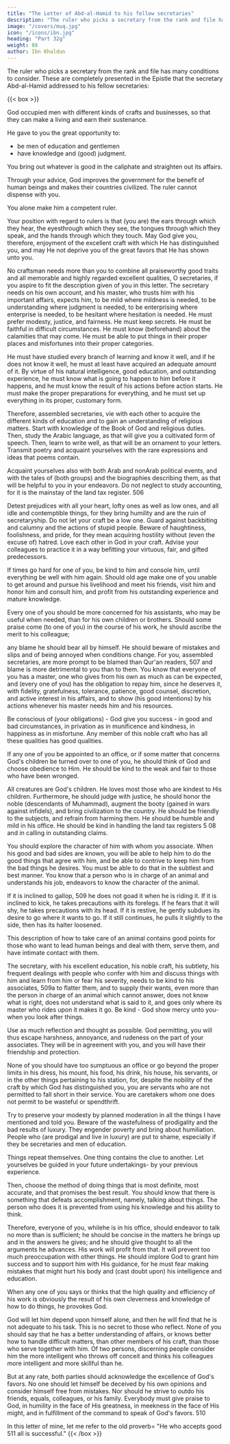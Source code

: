 ```yaml
---
title: "The Letter of Abd-al-Hamid to his fellow secretaries"
description: "The ruler who picks a secretary from the rank and file has many conditions to consider. These are completely presented in the Epistle that the secretary Abd-al-Hamid addressed to his fellow secretaries"
image: "/covers/muq.jpg"
icon: "/icons/ibn.jpg"
heading: "Part 32g"
weight: 88
author: Ibn Khaldun
---
```



The ruler who picks a secretary from the rank and file has many conditions to consider. These are completely presented in the Epistle that the secretary Abd-al-Hamid addressed to his fellow secretaries:


{{< box >}}
<!-- <p>May God guard you who practice the craft of secretaryship, and may He keep you and give you success and guidance. There are prophets and messengers and highly honored kings. After them come different kinds of men, all of them made by God. They are of different kinds, even if they are all alike in fact.  -->

God occupied men with different kinds of crafts and businesses, so that they can make a living and earn their sustenance. 

He gave to you the great opportunity to:
- be men of education and gentlemen
- have knowledge and (good) judgment. <!-- 505 --> 

You bring out whatever is good in the caliphate and straighten out its affairs. 

Through your advice, God improves the government for the benefit of human beings and makes their countries civilized. The ruler cannot dispense with you.

You alone make him a competent ruler. 

Your position with regard to rulers is that (you are) the ears through which they hear, the eyesthrough which they see, the tongues through which they speak, and the hands through which they touch. May God give you, therefore,  enjoyment of the excellent craft with which He has distinguished you, and may He not deprive you of the great favors that He has shown unto you.

No craftsman needs more than you to combine all praiseworthy good traits and all memorable and highly regarded excellent qualities, O secretaries, if you aspire to fit the description given of you in this letter. The secretary needs on his own account, and his master, who trusts him with his important affairs, expects him, to be mild where mildness is needed, to be understanding where judgment is needed, to be enterprising where enterprise is needed, to be hesitant where
hesitation is needed. He must prefer modesty, justice, and fairness. He must keep secrets. He must be faithful in difficult circumstances. He must know (beforehand) about the calamities that may come. He must be able to put things in their proper places and misfortunes into their proper categories. 

He must have studied every branch of learning and know it well, and if he does not know it well, he must at least have acquired an adequate amount of it. By virtue of his natural intelligence, good education, and outstanding experience, he must know what is going to happen to him before it happens, and he must know the result of his actions before action starts. He must make the proper preparations for everything, and he must set up everything in its proper, customary form.

Therefore, assembled secretaries, vie with each other to acquire the different kinds of education and to gain an understanding of religious matters. Start with knowledge of the Book of God and religious duties. Then, study the Arabic language, as that will give you a cultivated form of speech. Then, learn to write well, as that will be an ornament to your letters. Transmit poetry and acquaint yourselves with the rare expressions and ideas that poems contain.

Acquaint yourselves also with both Arab and nonArab political events, and with the tales of (both groups) and the biographies describing them, as that will be helpful to you in your endeavors. Do
not neglect to study accounting, for it is the mainstay of the land tax register. 506

Detest prejudices with all your heart, lofty ones as well as low ones, and all idle and contemptible things, for they bring humility and are the ruin of secretaryship. Do not let your craft be a low one. Guard against backbiting and calumny and the actions of stupid people. Beware of haughtiness, foolishness, and pride, for they mean acquiring hostility without (even the excuse of) hatred. Love each other in God in your craft. Advise your colleagues to practice it in a way befitting your virtuous, fair, and gifted predecessors.

If times go hard for one of you, be kind to him and console him, until everything be well with him again. Should old age make one of you unable to get around and pursue his livelihood and meet his friends, visit him and honor him and consult him, and profit from his outstanding experience and mature knowledge. 

Every one of you should be more concerned for his assistants, who may be useful when needed, than for his own children or brothers. Should some praise come (to one of you) in the course of his work, he should ascribe the merit to his colleague;

any blame he should bear all by himself. He should beware of mistakes and slips and of being annoyed when conditions change. For you, assembled secretaries, are more prompt to be blamed than Qur'an readers, 507 and blame is more detrimental to you than to them. You know that everyone of you has a master, one who gives from his own as much as can be expected, and (every one of you) has the obligation to repay him, since he deserves it, with fidelity, gratefulness, tolerance, patience, good counsel, discretion, and active interest in his affairs, and to show (his good
intentions) by his actions whenever his master needs him and his resources. 

Be conscious of (your obligations) - God give you success - in good and bad circumstances, in privation as in munificence and kindness, in happiness as in misfortune. Any member of this noble craft who has all these qualities has good qualities.

If any one of you be appointed to an office, or if some matter that concerns God's children be turned over to one of you, he should think of God and choose obedience to Him. He should be kind to the weak and fair to those who have been wronged. 

All creatures are God's children. He loves most those who are kindest to His children. Furthermore, he should judge with justice, he should honor the noble (descendants of Muhammad), augment the booty (gained in wars against infidels), and bring civilization to the country. He should be friendly to the subjects, and refrain from harming them. He should be humble and mild in his office. He should be kind in handling the land tax registers 5 08 and in calling in outstanding claims. 

You should explore the character of him with whom you associate. When his good and bad sides are known, you will be able to help him to do the good things that agree with him, and be able to contrive to keep him from the bad things he
desires. You must be able to do that in the subtlest and best manner. You know that
a person who is in charge of an animal and understands his job, endeavors to know
the character of the animal. 

If it is inclined to gallop, 509 he does not goad it when he is riding it. If it is inclined to kick, he takes precautions with its forelegs. If he fears that it will shy, he takes precautions with its head. If it is restive, he gently subdues
its desire to go where it wants to go. If it still continues, he pulls it slightly to the
side, then has its halter loosened. 

This description of how to take care of an animal contains good points for those who want to lead human beings and deal with them, serve them, and have intimate contact with them. 

The secretary, with his excellent education, his noble craft, his subtlety, his frequent dealings with people who confer
with him and discuss things with him and learn from him or fear his severity, needs to be kind to his associates, 509a to flatter them, and to supply their wants, even more than the person in charge of an animal which cannot answer, does not know what is right, does not understand what is said to it, and goes only where its master who
rides upon it makes it go. Be kind - God show mercy unto you-when you look after
things. 

Use as much reflection and thought as possible. God permitting, you will thus escape harshness, annoyance, and rudeness on the part of your associates. They will be in agreement with you, and you will have their friendship and protection.

None of you should have too sumptuous an office or go beyond the proper limits in his dress, his mount, his food, his drink, his house, his servants, or in the other things pertaining to his station, for, despite the nobility of the craft by which God has distinguished you, you are servants who are not permitted to fall short in their service. You are caretakers whom one does not permit to be wasteful or spendthrift. 

Try to preserve your modesty by planned moderation in all the things I
have mentioned and told you. Beware of the wastefulness of prodigality and the bad
results of luxury. They engender poverty and bring about humiliation. People who
(are prodigal and live in luxury) are put to shame, especially if they be secretaries
and men of education.

Things repeat themselves. One thing contains the clue to another. Let yourselves be guided in your future undertakings- by your previous experience. 

Then, choose the method of doing things that is most definite, most accurate, and that promises the best result. You should know that there is something that defeats accomplishment, namely, talking about things. The person who does it is prevented
from using his knowledge and his ability to think. 

Therefore, everyone of you, whilehe is in his office, should endeavor to talk no more than is sufficient; he should be concise in the matters he brings up and in the answers he gives; and he should give thought to all the arguments he advances. His work will profit from that. It will prevent too much preoccupation with other things. He should implore God to grant
him success and to support him with His guidance, for he must fear making mistakes that might hurt his body and (cast doubt upon) his intelligence and education. 

When any one of you says or thinks that the high quality and efficiency of his work is obviously the result of his own cleverness and knowledge of how to do things, he provokes God. 

God will let him depend upon himself alone, and then he will find that he is not adequate to his task. This is no secret to those who reflect. None of you should say that he has a better understanding of affairs, or knows better how to handle difficult matters, than other members of his craft, than those who serve together with him. Of two persons, discerning people consider him the more intelligent who throws off conceit and thinks his colleagues more intelligent and more skillful than he. 

But at any rate, both parties should acknowledge the excellence of God's favors. No one should let himself be deceived by his own opinions and consider himself free from mistakes. Nor should he strive to outdo his friends, equals, colleagues, or his family. Everybody must give praise to God, in humility in the face of His greatness, in meekness in the face of His might,
and in fulfillment of the command to speak of God's favors. 510

In this letter of mine, let me refer to the old proverb= "He who accepts good
511 all is successful."
{{< /box >}}

<!-- This is the essence of this letter and the best that is said
advice in it, after the references to God it contains. Therefore, I have placed it at the end,
and I close the letter with it. May God take care of us and of you, assembled
students and secretaries, in the same way He takes care of those whom, as He knows
in His prescience, He will make happy and guide aright. He can do it. It is in His
hand. -->